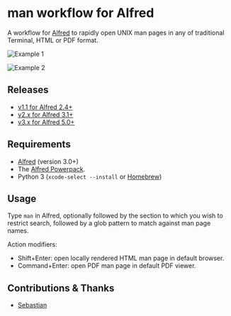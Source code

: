 # man workflow for Alfred

A workflow for [Alfred](http://www.alfredapp.com/) to rapidly open UNIX man pages in any of traditional Terminal, HTML or PDF format.

![Example 1](https://raw.github.com/isometry/alfred-man/master/screenshots/man_example1.png)

![Example 2](https://raw.github.com/isometry/alfred-man/master/screenshots/man_example2.png)

## Releases

- [v1.1 for Alfred 2.4+](https://github.com/isometry/alfred-man/releases/tag/v1.1)
- [v2.x for Alfred 3.1+](https://github.com/isometry/alfred-man/releases/tag/v2.2)
- [v3.x for Alfred 5.0+](https://github.com/isometry/alfred-man/releases/latest)

## Requirements

- [Alfred](http://www.alfredapp.com/) (version 3.0+)
- The [Alfred Powerpack](http://www.alfredapp.com/powerpack/).
- Python 3 (`xcode-select --install` or [Homebrew](https://brew.sh/))

## Usage

Type `man` in Alfred, optionally followed by the section to which you wish to restrict search, followed by a glob pattern to match against man page names.

Action modifiers:

- Shift+Enter: open locally rendered HTML man page in default browser.
- Command+Enter: open PDF man page in default PDF viewer.

## Contributions & Thanks

- [Sebastian](http://www.alfredforum.com/user/145-sebastian/)
